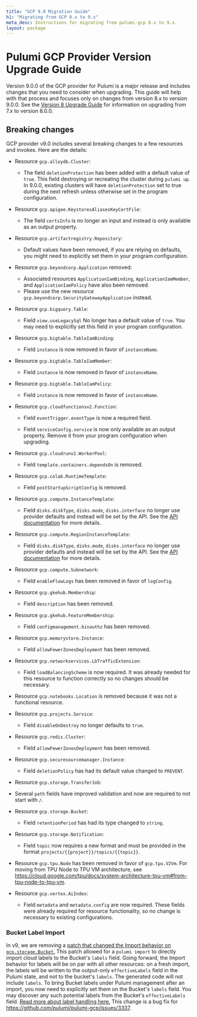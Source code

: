```yaml
---
title: "GCP 9.0 Migration Guide"
h1: "Migrating from GCP 8.x to 9.x"
meta_desc: Instructions for migrating from pulumi-gcp 8.x to 9.x.
layout: package
---
```


# Pulumi GCP Provider Version Upgrade Guide

Version 9.0.0 of the GCP provider for Pulumi is a major release and includes changes that you need to consider when upgrading.
This guide will help with that process and focuses only on changes from version 8.x to version 9.0.0.
See the [Version 8 Upgrade Guide](https://www.pulumi.com/registry/packages/gcp/how-to-guides/8-0-migration) for information on upgrading from 7.x to version 8.0.0.

## Breaking changes

GCP provider v9.0 includes several breaking changes to a few resources and invokes. Here are the details:

- Resource `gcp.alloydb.Cluster`:
    - The field `deletionProtection` has been added with a default value of `true`. This field destroying or recreating the cluster during `pulumi up`. In 9.0.0, existing clusters will have `deletionProtection` set to true during the next refresh unless otherwise set in the program configuration.

- Resource `gcp.apigee.KeystoresAliasesKeyCertFile`:
    - The field `certsInfo` is no longer an input and instead is only available as an output property.

- Resource `gcp.artifactregistry.Repository`:
    - Default values have been removed, if you are relying on defaults, you might need to explicitly set them in your program configuration.

- Resource `gcp.beyondcorp.Application` removed:
    - Associated resources `ApplicationIamBinding`, `ApplicationIamMember`, and `ApplicationIamPolicy` have also been removed.
    - Please use the new resource `gcp.beyondcorp.SecurityGatewayApplication` instead.

- Resource `gcp.bigquery.Table`:
    - Field `view.useLegacySql` No longer has a default value of `true`. You may need to explicitly set this field in your program configuration.

- Resource `gcp.bigtable.TableIamBinding`:
    - Field `instance` is now removed in favor of `instanceName`.

- Resource `gcp.bigtable.TableIamMember`:
    - Field `instance` is now removed in favor of `instanceName`.

- Resource `gcp.bigtable.TableIamPolicy`:
    - Field `instance` is now removed in favor of `instanceName`.

- Resource `gcp.cloudfunctionsv2.Function`:
    - Field `eventTrigger.eventType` is now a required field.

    - Field `serviceConfig.service` is now only available as an output property. Remove it from your program configuration when upgrading.

- Resource `gcp.cloudrunv2.WorkerPool`:
    - Field `template.containers.dependsOn` is removed.

- Resource `gcp.colab.RuntimeTemplate`:
    - Field `postStartupScriptConfig` is removed.

- Resource `gcp.compute.InstanceTemplate`:
    - Field `disks.diskType`, `disks.mode`, `disks.interface` no longer use provider defaults and instead will be set by the API. See the [API documentation](https://cloud.google.com/compute/docs/reference/rest/v1/instanceTemplates) for more details.

- Resource `gcp.compute.RegionInstanceTemplate`:
    - Field `disks.diskType`, `disks.mode`, `disks.interface` no longer use provider defaults and instead will be set by the API. See the [API documentation](https://cloud.google.com/compute/docs/reference/rest/v1/instanceTemplates) for more details.

- Resource `gcp.compute.Subnetwork`:
    - Field `enableFlowLogs` has been removed in favor of `logConfig`.

- Resource `gcp.gkehub.Membership`:
    - Field `description` has been removed.

- Resource `gcp.gkehub.FeatureMembership`:
    - Field `configmanagement.binauthz` has been removed.

- Resource `gcp.memorystore.Instance`:
    - Field `allowFewerZonesDeployment` has been removed.

- Resource `gcp.networkservices.LbTrafficExtension`:
    - Field `loadBalancingScheme` is now required. It was already needed for this resource to function correctly so no changes should be necessary.

- Resource `gcp.notebooks.Location` is removed because it was not a functional resource.

- Resource `gcp.projects.Service`:
    - Field `disableOnDestroy` no longer defaults to `true`.

- Resource `gcp.redis.Cluster`:
    - Field `allowFewerZonesDeployment` has been removed.

- Resource `gcp.securesourcemanager.Instance`:
    - Field `deletionPolicy` has had its default value changed to `PREVENT`.

- Resource `gcp.storage.TransferJob`:
- Several `path` fields have improved validation and now are required to not start with `/`.

- Resource `gcp.storage.Bucket`:
    - Field `retentionPeriod` has had its type changed to `string`.

- Resource `gcp.storage.Notification`:
    - Field `topic` now requires a new format and must be provided in the format `projects/{{project}}/topics/{{topic}}`.

- Resource `gcp.tpu.Node` has been removed in favor of `gcp.tpu.V2Vm`. For moving from TPU Node to TPU VM architecture, see https://cloud.google.com/tpu/docs/system-architecture-tpu-vm#from-tpu-node-to-tpu-vm.

- Resource `gcp.vertex.AiIndex`:
    - Field `metadata` and `metadata.config` are now required. These fields were already required for resource functionality, so no change is necessary to existing configurations.


### Bucket Label Import

In v9, we are removing a [patch that changed the Import behavior on `gcp.storage.Bucket`.](https://github.com/pulumi/pulumi-gcp/issues/1961)
This patch allowed for a `pulumi import` to directly import cloud labels to the Bucket's `labels` field.
Going forward, the Import behavior for labels will be on par with all other resources: on a fresh import, the labels will be written to the output-only `effectiveLabels` field in the Pulumi state, and not to the bucket's `labels`.
The generated code will not include `labels`.
To bring Bucket labels under Pulumi management after an import, you now need to explicitly set them on the Bucket's `labels` field.
You may discover any such potential labels from the Bucket's `effectiveLabels` field.
[Read more about label handling here.](https://www.pulumi.com/registry/packages/gcp/how-to-guides/7-0-migration/#labels-rework)
This change is a bug fix for https://github.com/pulumi/pulumi-gcp/issues/3337.